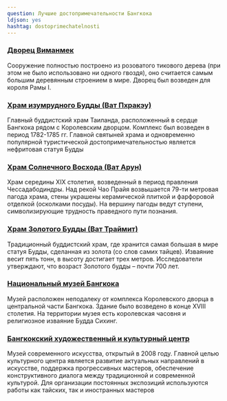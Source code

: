 ```yaml
---
question: Лучшие достопримечательности Бангкока
ldjson: yes
hashtag: dostoprimechatelnosti
---
```


### [Дворец Виманмек](https://maps.app.goo.gl/h62aJLqnfmVPKTaM9)

Сооружение полностью построено из розоватого тикового дерева (при этом не было использовано ни одного гвоздя), оно считается самым большим деревянным строением в мире. Дворец был возведен для короля Рамы I.


### [Храм изумрудного Будды (Ват Пхракэу)](https://maps.app.goo.gl/daqWaGtnvGKZfzdY7)

Главный буддистский храм Таиланда, расположенный в сердце Бангкока рядом с Королевским дворцом. Комплекс был возведен в период 1782-1785 гг. Главной святыней храма и одновременно популярной туристической достопримечательностью является нефритовая статуя Будды

### [Храм Солнечного Восхода (Ват Арун)](https://maps.app.goo.gl/2eTxwKPjK25xy3VH9)

Храм середины XIX столетия, возведенный в период правления Чессадабодиндры. Над рекой Чао Прайя возвышается 79-ти метровая пагода храма, стены украшены керамической плиткой и фарфоровой отделкой (осколками посуды). На вершину пагоды ведут ступени, символизирующие трудность праведного пути познания.


### [Храм Золотого Будды (Ват Траймит)](https://maps.app.goo.gl/axLAdHxrHBCZxqwZ6)

Традиционный буддистский храм, где хранится самая большая в мире статуя Будды, сделанная из золота (со слов самих тайцев). Изваяние весит пять тонн, в высоту достигает трех метров. Исследователи утверждают, что возраст Золотого будды – почти 700 лет. 


### [Национальный музей Бангкока](https://maps.app.goo.gl/CtZewgr7zviNKmgZ7)

Музей расположен неподалеку от комплекса Королевского дворца в центральной части Бангкока. Здание было возведено в конце XVIII столетия. На территории музея есть королевская часовня и религиозное изваяние Будда Сихинг.


### [Бангкокский художественный и культурный центр](https://maps.app.goo.gl/DPtLCt5AFAnVmvYKA)

Музей современного искусства, открытый в 2008 году. Главной целью культурного центра является развитие актуальных направлений в искусстве, поддержка прогрессивных мастеров, обеспечение конструктивного диалога между традиционной и современной культурой. Для организации постоянных экспозиций используются работы как тайских, так и иностранных мастеров

